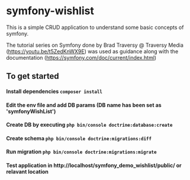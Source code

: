 # symfony-wishlist
This is a simple CRUD application to understand some basic concepts of symfony.

The tutorial series on Symfony done by Brad Traversy @ Traversy Media (https://youtu.be/t5ZedKnWX9E) was used as guidance along with the documentation (https://symfony.com/doc/current/index.html)

## To get started

#### Install dependencies `composer install`

#### Edit the env file and add DB params (DB name has been set as 'symfonyWishList')

#### Create DB by executing `php bin/console doctrine:database:create`

#### Create schema `php bin/console doctrine:migrations:diff`

#### Run migration `php bin/console doctrine:migrations:migrate`

#### Test application in http://localhost/symfony_demo_wishlist/public/ or relavant location
